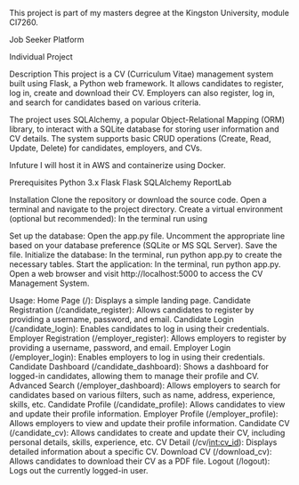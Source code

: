 This project is part of my masters degree at the Kingston University, module CI7260.

Job Seeker Platform

Individual Project

Description
This project is a CV (Curriculum Vitae) management system built using Flask, a Python web framework. It allows candidates to register, log in, create and download their CV. Employers can also register, log in, and search for candidates based on various criteria.

The project uses SQLAlchemy, a popular Object-Relational Mapping (ORM) library, to interact with a SQLite database for storing user information and CV details. The system supports basic CRUD operations (Create, Read, Update, Delete) for candidates, employers, and CVs.

Infuture I will host it in AWS and containerize using Docker.

Prerequisites
Python 3.x
Flask
Flask SQLAlchemy
ReportLab

Installation
Clone the repository or download the source code.
Open a terminal and navigate to the project directory.
Create a virtual environment (optional but recommended):
In the terminal run using 


Set up the database:
Open the app.py file.
Uncomment the appropriate line based on your database preference (SQLite or MS SQL Server).
Save the file.
Initialize the database:
In the terminal, run python app.py to create the necessary tables.
Start the application:
In the terminal, run python app.py.
Open a web browser and visit http://localhost:5000 to access the CV Management System.


Usage:
Home Page (/): Displays a simple landing page.
Candidate Registration (/candidate_register): Allows candidates to register by providing a username, password, and email.
Candidate Login (/candidate_login): Enables candidates to log in using their credentials.
Employer Registration (/employer_register): Allows employers to register by providing a username, password, and email.
Employer Login (/employer_login): Enables employers to log in using their credentials.
Candidate Dashboard (/candidate_dashboard): Shows a dashboard for logged-in candidates, allowing them to manage their profile and CV.
Advanced Search (/employer_dashboard): Allows employers to search for candidates based on various filters, such as name, address, experience, skills, etc.
Candidate Profile (/candidate_profile): Allows candidates to view and update their profile information.
Employer Profile (/employer_profile): Allows employers to view and update their profile information.
Candidate CV (/candidate_cv): Allows candidates to create and update their CV, including personal details, skills, experience, etc.
CV Detail (/cv/<int:cv_id>): Displays detailed information about a specific CV.
Download CV (/download_cv): Allows candidates to download their CV as a PDF file.
Logout (/logout): Logs out the currently logged-in user.

